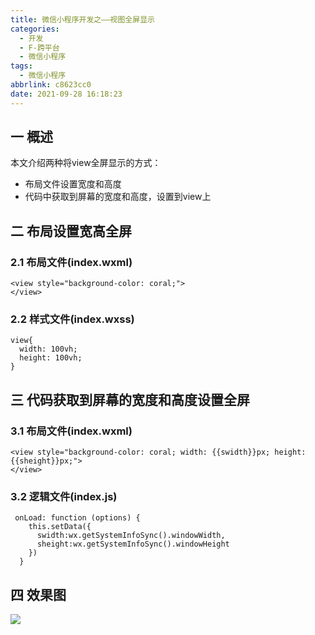 ```yaml
---
title: 微信小程序开发之——视图全屏显示
categories:
  - 开发
  - F-跨平台
  - 微信小程序
tags:
  - 微信小程序
abbrlink: c8623cc0
date: 2021-09-28 16:18:23
---
```

## 一 概述

本文介绍两种将view全屏显示的方式：

* 布局文件设置宽度和高度
* 代码中获取到屏幕的宽度和高度，设置到view上

<!--more-->

## 二 布局设置宽高全屏

### 2.1 布局文件(index.wxml)

```
<view style="background-color: coral;">
</view>
```

### 2.2 样式文件(index.wxss)

```
view{
  width: 100vh;
  height: 100vh;
}
```

## 三 代码获取到屏幕的宽度和高度设置全屏

### 3.1 布局文件(index.wxml)

```
<view style="background-color: coral; width: {{swidth}}px; height: {{sheight}}px;">
</view>
```

### 3.2 逻辑文件(index.js)

```
 onLoad: function (options) {
    this.setData({
      swidth:wx.getSystemInfoSync().windowWidth,
      sheight:wx.getSystemInfoSync().windowHeight
    })
  }
```

## 四 效果图
![][1]


[1]:https://cdn.jsdelivr.net/gh/PGzxc/CDN/blog-wechat/wechat-screen-width-height.png